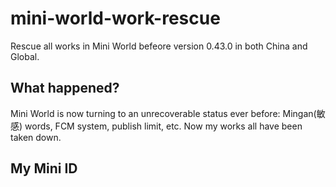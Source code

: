 # mini-world-work-rescue
Rescue all works in Mini World befeore version 0.43.0 in both China and Global.
## What happened?
Mini World is now turning to an unrecoverable status ever before: Mingan(敏感) words, FCM system, publish limit, etc. Now my works all have been taken down.
## My Mini ID
